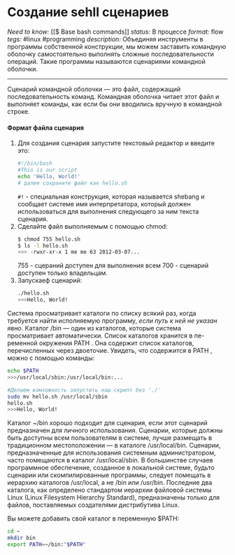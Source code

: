 # Создание sehll сценариев
*Need to know:* [[$ Base  bash commands]]
*status:* В процессе
*format:* flow
*tegs:* #linux #programming
*description:*  Объединяя инструменты в программы собственной конструкции, мы можем заставить командную оболочку самостоятельно выполнять сложные последовательности операций. Такие программы называются сценариями командной оболочки.


---

Cценарий командной оболочки — это файл, содержащий последовательность команд. Командная оболочка читает этот файл и выполняет команды, как если бы они вводились вручную в командной строке.

#### Формат файла сценария
1. Для создания сценария запустите текстовый редактор и введите это:
	```bash
	#!/bin/bash
	#This is our script
	echo 'Hello, World!'
	# далее сохраните файл как hello.sh
	```
	`#!` - специальная конструкция, которая называется shebang и сообщает системе имя интерпретатора, который должен использоваться для выполнения следующего за ним текста сценария.
2. Сделайте файл выполняемым с помощью chmod:
	```bash
	$ chmod 755 hello.sh
	$ ls -l hello.sh
	>>> -rwxr-xr-x 1 me me 63 2012-03-07...
	```
	755 - сцераний доступен для выполнения всем
	700 - сценарий доступен только владельцам.
3. Запускаеф сценарий:
	```bash 
	./hello.sh
	>>>Hello, World!
	```


Cистема просматривает каталоги по списку всякий раз, когда требуется найти исполняемую программу, *если путь к ней не указан явно*. Каталог /bin — один из каталогов, которые система просматривает автоматически. Список каталогов хранится в пе-
ременной окружения PATH . Она содержит список каталогов, перечисленных через двоеточие. Увидеть, что содержится в PATH , можно с помощью команды:
```bash
echo $PATH
>>>/usr/local/sbin:/usr/local/bin:...

#Делаем вомзожность запустить наш скрипт без './'
sudo mv hello.sh /usr/local/sbin
hello.sh
>>>Hello, World!
```

Каталог ~/bin хорошо подходит для сценария, если этот сценарий предназначен для личного использования. Сценарии, которые должны быть доступны всем пользователям в системе, лучше размещать в традиционном местоположении — в каталоге /usr/local/bin. Сценарии, предназначенные для использования системным администратором, часто помещаются в каталог /usr/local/sbin. В большинстве случаев программное обеспечение, созданное в локальной системе, будьто сценарии или скомпилированные программы, следует помещать в иерархию каталогов /usr/local, а не /bin или /usr/bin. Последние два каталога, как определено стандартом иерархии файловой системы Linux (Linux Filesystem Hierarchy Standard), предназначены только для файлов, поставляемых создателями дистрибутива Linux.

Вы можете добавить свой каталог в переменную $PATH:
```bash
cd ~
mkdir bin
export PATH=~/bin:"$PATH"
```